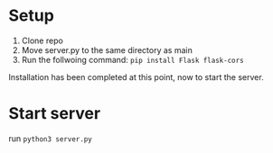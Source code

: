 # Setup

1. Clone repo
2. Move server.py to the same directory as main
3. Run the follwoing command: 
`pip install Flask flask-cors`

Installation has been completed at this point, now to start the server.

# Start server
run `python3 server.py`

